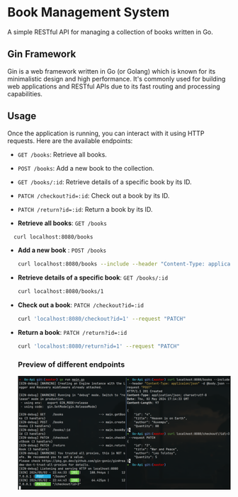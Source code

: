 # Book Management System

A simple RESTful API for managing a collection of books written in Go.

## Gin Framework

Gin is a web framework written in Go (or Golang) which is known for its minimalistic design and high performance. It's commonly used for building web applications and RESTful APIs due to its fast routing and processing capabilities.

Usage
-----

Once the application is running, you can interact with it using HTTP requests. Here are the available endpoints:

- `GET /books`: Retrieve all books.
- `POST /books`: Add a new book to the collection.
- `GET /books/:id`: Retrieve details of a specific book by its ID.
- `PATCH /checkout?id=:id`: Check out a book by its ID.
- `PATCH /return?id=:id`: Return a book by its ID.

- **Retrieve all books**: 
  `GET /books`  

```bash
  curl localhost:8080/books
  ```

- **Add a new book** :
  `POST /books`
  ```bash
  curl localhost:8080/books --include --header "Content-Type: applicationo/json" -d @<file_name_json> --request "POST"
  ```
- **Retrieve details of a specific book**:
  `GET /books/:id`
  ```bash
  curl localhost:8080/books/1 
  ```
- **Check out a book**:
  `PATCH /checkout?id=:id`
  ```bash
  curl 'localhost:8080/checkout?id=1' --request "PATCH"
  ```
- **Return a book**:
  `PATCH /return?id=:id`
  ```bash
  curl 'localhost:8080/return?id=1' --request "PATCH"
  ```
  ### Preview of different endpoints
  
  ![Terminal Output image](https://github.com/Shreyank031/Book-Management-System/blob/master/terminal_output.png)



